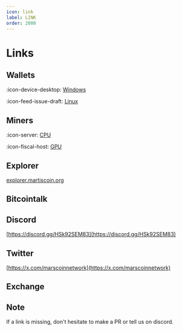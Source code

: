 ```yaml
---
icon: link
label: LINK
order: 2000
---
```

# Links

## Wallets

:icon-device-desktop: [Windows](https://)

:icon-feed-issue-draft: [Linux](https://)


## Miners

:icon-server: [CPU](https://)


:icon-fiscal-host: [GPU]()

## Explorer

[explorer.martiscoin.org](https://explorer.martiscoin.org/)

## Bitcointalk

## Discord

[https://discord.gg/HSk92SEM83](https://discord.gg/HSk92SEM83)

## Twitter

[https://x.com/marscoinnetwork](https://x.com/marscoinnetwork)

## Exchange



## Note

If a link is missing, don't hesitate to make a PR or tell us on discord.
